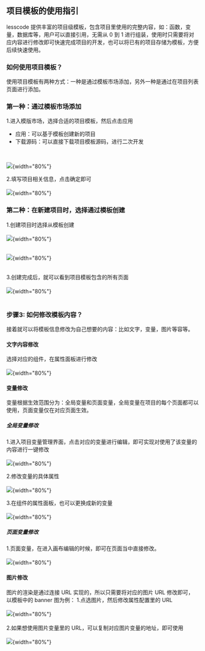## 项目模板的使用指引
lesscode 提供丰富的项目级模板，包含项目里使用的完整内容，如：函数，变量，数据库等，用户可以直接引用，无需从 0 到 1 进行组装，使用时只需要将对应内容进行修改即可快速完成项目的开发，也可以将已有的项目存储为模板，方便后续快速使用。

### 如何使用项目模板？
使用项目模板有两种方式：一种是通过模板市场添加，另外一种是通过在项目列表页面进行添加。

### 第一种：通过模板市场添加
1.进入模版市场，选择合适的项目模板，然后点击应用
* 应用：可以基于模板创建新的项目
* 下载源码：可以直接下载项目模板源码，进行二次开发
<br/> 

![](../../../images/help/media/16401439584175/16401452054006.jpg){width="80%"}
<br/> 

2.填写项目相关信息，点击确定即可
<br/>
<br/>
![](../../../images/help/media/16401439584175/16401453082449.jpg){width="80%"}
<br/> 

### 第二种：在新建项目时，选择通过模板创建
1.创建项目时选择从模板创建
<br/> 
<br/> 
![](../../../images/help/media/16401439584175/16402443583719.jpg){width="80%"}
<br/> 
<br/> 

![](../../../images/help/media/16401439584175/16402444971314.jpg){width="80%"}
<br/> 
<br/> 

3.创建完成后，就可以看到项目模板包含的所有页面
<br/> 
<br/> 
![](../../../images/help/media/16401439584175/16401666141194.jpg){width="80%"}
<br/> 
<br/> 


### 步骤3:  如何修改模板内容？
接着就可以将模板信息修改为自己想要的内容：比如文字，变量，图片等容等。

#### 文字内容修改

选择对应的组件，在属性面板进行修改
<br/>
<br/>
![](../../../images/help/media/16401439584175/16401794072272.jpg){width="80%"}


#### 变量修改

变量根据生效范围分为：全局变量和页面变量，全局变量在项目的每个页面都可以使用，页面变量仅在对应页面生效。

##### 全局变量修改

1.进入项目变量管理界面，点击对应的变量进行编辑，即可实现对使用了该变量的内容进行一键修改
<br/> 
<br/> 
![](../../../images/help/media/16401439584175/16402313226232.jpg){width="80%"}


2.修改变量的具体属性
<br/>
<br/> 
![](../../../images/help/media/16401439584175/16402313944732.jpg){width="80%"}

3.在组件的属性面板，也可以更换成新的变量
<br/> 
<br/> 
![](../../../images/help/media/16401439584175/16402318209481.jpg){width="80%"}


##### 页面变量修改
1.页面变量，在进入画布编辑的时候，即可在页面当中直接修改。
<br/> 
<br/> 
![](../../../images/help/media/16401439584175/16402319733847.jpg){width="80%"}


#### 图片修改
图片的渲染是通过连接 URL 实现的，所以只需要将对应的图片 URL 修改即可，以模板中的 banner 图为例：
1.点选图片，然后修改属性配置里的 URL
<br/> 
<br/>
![](../../../images/help/media/16401439584175/16402324820488.jpg){width="80%"}
<br/> 
<br/> 
2.如果想使用图片变量里的 URL，可以复制对应图片变量的地址，即可使用
<br/> 
<br/>
![](../../../images/help/media/16401439584175/16402453752516.jpg){width="80%"}

